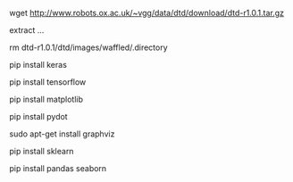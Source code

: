 wget http://www.robots.ox.ac.uk/~vgg/data/dtd/download/dtd-r1.0.1.tar.gz

extract ...

rm dtd-r1.0.1/dtd/images/waffled/.directory

pip install keras

pip install tensorflow

pip install matplotlib

pip install pydot

sudo apt-get install graphviz

pip install sklearn

pip install pandas seaborn